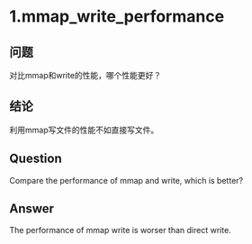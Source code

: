 # 1.mmap_write_performance  

## 问题  

对比mmap和write的性能，哪个性能更好？

## 结论  

利用mmap写文件的性能不如直接写文件。

## Question 

Compare the performance of mmap and write, which is better?

## Answer  

The performance of mmap write is worser than direct write.


